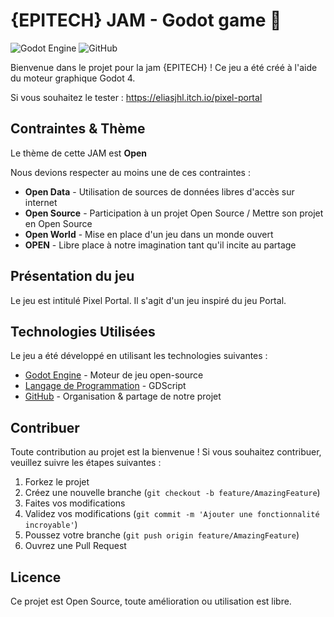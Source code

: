 # {EPITECH} JAM - Godot game 👋 

![Godot Engine](https://img.shields.io/badge/GODOT-%23FFFFFF.svg?style=for-the-badge&logo=godot-engine)
![GitHub](https://img.shields.io/badge/github-%23121011.svg?style=for-the-badge&logo=github&logoColor=white)

Bienvenue dans le projet pour la jam {EPITECH} ! Ce jeu a été créé à l'aide du moteur graphique Godot 4.

Si vous souhaitez le tester : https://eliasjhl.itch.io/pixel-portal

## Contraintes & Thème

Le thème de cette JAM est **Open**

Nous devions respecter au moins une de ces contraintes :
 - **Open Data** - Utilisation de sources de données libres d'accès sur internet
 - **Open Source** - Participation à un projet Open Source / Mettre son projet en Open Source
 - **Open World** - Mise en place d'un jeu dans un monde ouvert
 - **OPEN** - Libre place à notre imagination tant qu'il incite au partage

## Présentation du jeu

Le jeu est intitulé Pixel Portal. Il s'agit d'un jeu inspiré du jeu Portal.

## Technologies Utilisées

Le jeu a été développé en utilisant les technologies suivantes :

- [Godot Engine](https://godotengine.org/) - Moteur de jeu open-source
- [Langage de Programmation](https://gdscript.com/) - GDScript
- [GitHub](https://github.com/) - Organisation & partage de notre projet

## Contribuer

Toute contribution au projet est la bienvenue ! Si vous souhaitez contribuer, veuillez suivre les étapes suivantes :

1. Forkez le projet
2. Créez une nouvelle branche (`git checkout -b feature/AmazingFeature`)
3. Faites vos modifications
4. Validez vos modifications (`git commit -m 'Ajouter une fonctionnalité incroyable'`)
5. Poussez votre branche (`git push origin feature/AmazingFeature`)
6. Ouvrez une Pull Request

## Licence

Ce projet est Open Source, toute amélioration ou utilisation est libre.
